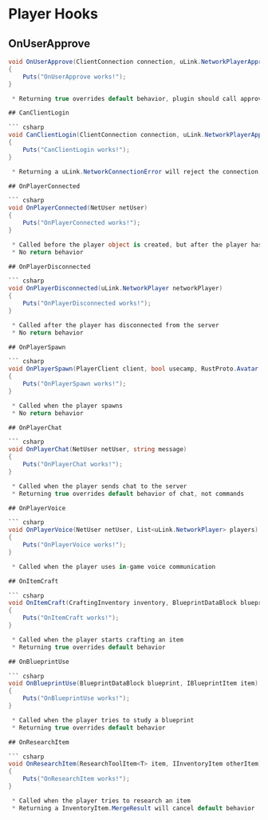 # Player Hooks

## OnUserApprove

``` csharp
void OnUserApprove(ClientConnection connection, uLink.NetworkPlayerApproval approval, ConnectionAcceptor acceptor)
{
    Puts("OnUserApprove works!");
}

 * Returning true overrides default behavior, plugin should call approval.Deny if it does this

## CanClientLogin

``` csharp
void CanClientLogin(ClientConnection connection, uLink.NetworkPlayerApproval approval)
{
    Puts("CanClientLogin works!");
}

 * Returning a uLink.NetworkConnectionError will reject the connection, returning anything else will allow the connection

## OnPlayerConnected

``` csharp
void OnPlayerConnected(NetUser netUser)
{
    Puts("OnPlayerConnected works!");
}

 * Called before the player object is created, but after the player has been approved
 * No return behavior

## OnPlayerDisconnected

``` csharp
void OnPlayerDisconnected(uLink.NetworkPlayer networkPlayer)
{
    Puts("OnPlayerDisconnected works!");
}

 * Called after the player has disconnected from the server
 * No return behavior

## OnPlayerSpawn

``` csharp
void OnPlayerSpawn(PlayerClient client, bool usecamp, RustProto.Avatar avatar)
{
    Puts("OnPlayerSpawn works!");
}

 * Called when the player spawns
 * No return behavior

## OnPlayerChat

``` csharp
void OnPlayerChat(NetUser netUser, string message)
{
    Puts("OnPlayerChat works!");
}

 * Called when the player sends chat to the server
 * Returning true overrides default behavior of chat, not commands

## OnPlayerVoice

``` csharp
void OnPlayerVoice(NetUser netUser, List<uLink.NetworkPlayer> players)
{
    Puts("OnPlayerVoice works!");
}

 * Called when the player uses in-game voice communication

## OnItemCraft

``` csharp
void OnItemCraft(CraftingInventory inventory, BlueprintDataBlock blueprint, int amount, ulong startTime)
{
    Puts("OnItemCraft works!");
}

 * Called when the player starts crafting an item
 * Returning true overrides default behavior

## OnBlueprintUse

``` csharp
void OnBlueprintUse(BlueprintDataBlock blueprint, IBlueprintItem item)
{
    Puts("OnBlueprintUse works!");
}

 * Called when the player tries to study a blueprint
 * Returning true overrides default behavior

## OnResearchItem

``` csharp
void OnResearchItem(ResearchToolItem<T> item, IInventoryItem otherItem)
{
    Puts("OnResearchItem works!");
}

 * Called when the player tries to research an item
 * Returning a InventoryItem.MergeResult will cancel default behavior
